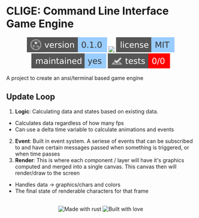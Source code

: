 # CLIGE: Command Line Interface Game Engine

<!-- Header Badges -->

<div align="center">
  
<img src="assets/badges/version.svg" alt="Version"/>
<a href="https://github.com/Tired-Fox/clige/releases" alt="Release"><img src="https://img.shields.io/github/v/release/tired-fox/clige.svg?style=flat-square&color=9cf"/></a>
<a href="https://github.com/Tired-Fox/clige/blob/main/LICENSE" alt="License"><img src="assets/badges/license.svg"/></a>
<br>
<img src="assets/badges/maintained.svg" alt="Maintained"/>
<img src="assets/badges/tests.svg" alt="Tests"/>
  
</div>

<!-- End Header -->

A project to create an ansi/terminal based game engine

## Update Loop
1. **Logic**: Calculating data and states based on existing data.
- Calculates data regardless of how many fps
- Can use a delta time variable to calculate animations and events
2. **Event**: Built in event system. A seriese of events that can be subscribed to and have certain messages passed when something is triggered, or when time passes
3. **Render**: This is where each component / layer will have it's graphics computed and merged into a single canvas. This canvas then will render/draw to the screen
- Handles data -> graphics/chars and colors
- The final state of renderable characters for that frame

<!-- Footer Badges --!>

<br>
<div align="center">
  <img src="assets/badges/made_with_rust.svg" alt="Made with rust"/>
  <img src="assets/badges/built_with_love.svg" alt="Built with love"/>
</div>

<!-- End Footer -->
